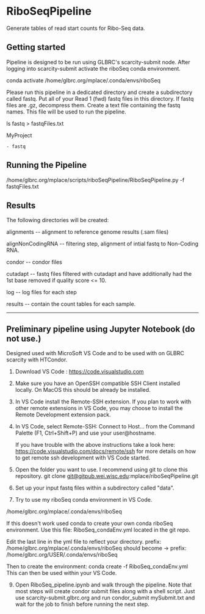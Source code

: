 # RiboSeqPipeline

Generate tables of read start counts for Ribo-Seq data.

## Getting started

Pipeline is designed to be run using GLBRC's scarcity-submit node.
After logging into scarcity-submit activate the riboSeq conda environment.

conda activate /home/glbrc.org/mplace/.conda/envs/riboSeq

Please run this pipeline in a dedicated directory and create a subdirectory
called fastq. Put all of your Read 1 (fwd) fastq files in this directory.
If fastq files are .gz, decompress them. Create a text file containing the
fastq names.  This file will be used to run the pipeline.

ls fastq > fastqFiles.txt

MyProject 

    - fastq

## Running the Pipeline

/home/glbrc.org/mplace/scripts/riboSeqPipeline/RiboSeqPipeline.py -f fastqFiles.txt

## Results
The following directories will be created:
 
 alignments  -- alignment to reference genome results (.sam files)

 alignNonCodingRNA -- filtering step, alignment of intial fastq to Non-Coding RNA.

 condor    -- condor files

 cutadapt  -- fastq files filtered with cutadapt and have additionally had the 1st base
              removed if quality score <= 10.

 log       -- log files for each step
 
 results   -- contain the count tables for each sample.
 
*******************************************************************************



## Preliminary pipeline using Jupyter Notebook (do not use.)

Designed used with MicroSoft VS Code and to be used with on GLBRC scarcity with HTCondor.  

1) Download VS Code : https://code.visualstudio.com

2) Make sure you have an OpenSSH compatible SSH Client installed locally. On MacOS this should be already be installed.

3) In VS Code install the Remote-SSH extension. If you plan to work with other remote extensions in VS Code, you may choose to install the Remote Development extension pack.

4) In VS Code, select Remote-SSH: Connect to Host... from the Command Palette (F1, Ctrl+Shift+P) and use your user@hostname.

    If you have trouble with the above instructions take a look here: https://code.visualstudio.com/docs/remote/ssh
    for more details on how to get remote ssh development with VS Code started.

6) Open the folder you want to use.  I recommend using git to clone this repository. 
    git clone git@gitpub.wei.wisc.edu:mplace/riboSeqPipeline.git

7) Set up your input fastq files within a subdirectory called "data".

8) Try to use my riboSeq conda environment in VS Code.

/home/glbrc.org/mplace/.conda/envs/riboSeq

 If this doesn't work used conda to create your own conda riboSeq environment.
 Use this file: RiboSeq_condaEnv.yml  located in the git repo.

 Edit the last line in the yml file to reflect your directory.
 prefix: /home/glbrc.org/mplace/.conda/envs/riboSeq should become ->
        prefix: /home/glbrc.org/USER/.conda/envs/riboSeq

 Then to create the environment:  conda create -f RiboSeq_condaEnv.yml
 This can then be used within your VS Code. 

 9) Open RiboSeq_pipeline.ipynb and walk through the pipeline.
 Note that most steps will create condor submit files along with a shell script.
 Just use scarcity-submit.glbrc.org and run condor_submit mySubmit.txt and wait for 
 the job to finish before running the next step.

 

